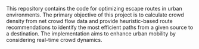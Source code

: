 This repository contains the code for optimizing escape routes in urban environments. The primary objective of this project is to calculate crowd density from net crowd flow data and provide heuristic-based route recommendations to identify the most efficient paths from a given source to a destination. The implementation aims to enhance urban mobility by considering real-time crowd dynamics.
